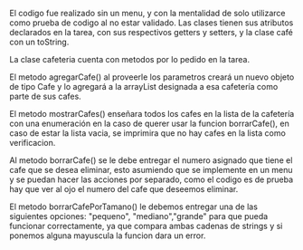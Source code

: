 El codigo fue realizado sin un menu, y con la mentalidad de solo utilizarce como prueba de codigo al no estar validado.
Las clases tienen sus atributos declarados en la tarea, con sus respectivos getters y setters, y la clase café con un toString. 

La clase cafeteria cuenta con metodos por lo pedido en la tarea.

El metodo agregarCafe() al proveerle los parametros creará un nuevo objeto de tipo Cafe y lo agregará a la arrayList designada a esa cafetería como parte de sus cafes.

El metodo mostrarCafes() enseñara todos los cafes en la lista de la cafetería con una enumeración en la caso de querer usar la funcion borrarCafe(), 
  en caso de estar la lista vacia, se imprimira que no hay cafes en la lista como verificacion.

Al metodo borrarCafe() se le debe entregar el numero asignado que tiene el cafe que se desea eliminar, esto asumiendo que se implemente en un menu 
  y se puedan hacer las acciones por separado, como el codigo es de prueba hay que ver al ojo el numero del cafe que deseemos eliminar.

El metodo borrarCafePorTamano() le debemos entregar una de las siguientes opciones: "pequeno", "mediano","grande" para que pueda funcionar correctamente, 
  ya que compara ambas cadenas de strings y si ponemos alguna mayuscula la funcion dara un error.
